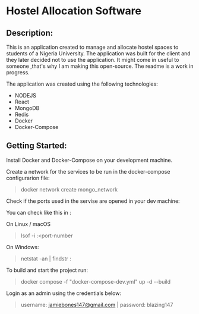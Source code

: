 # Hostel Allocation Software

## Description:

This is an application created to manage and allocate hostel spaces to students of a Nigeria University. The application was built for the client and they later decided not to use the application. It might come in useful to someone ,that's why I am making this open-source. The readme is a work in progress.

The application was created using the following technologies:
* NODEJS
* React
* MongoDB
* Redis 
* Docker
* Docker-Compose

## Getting Started:

Install Docker and Docker-Compose on your development machine. 

Create a network for the services to be run in the docker-compose configurarion file:

> docker network create mongo_network

Check if the ports used in the servise are opened in your dev machine:

You can check like this in :

On Linux / macOS

> lsof -i :<port-number

On Windows:

> netstat -an | findstr :<port-number>


To build and start the project run: 
>  docker compose -f "docker-compose-dev.yml" up -d --build 


Login as an admin using the credentials below:

> username: jamiebones147@gmail.com | password: blazing147

